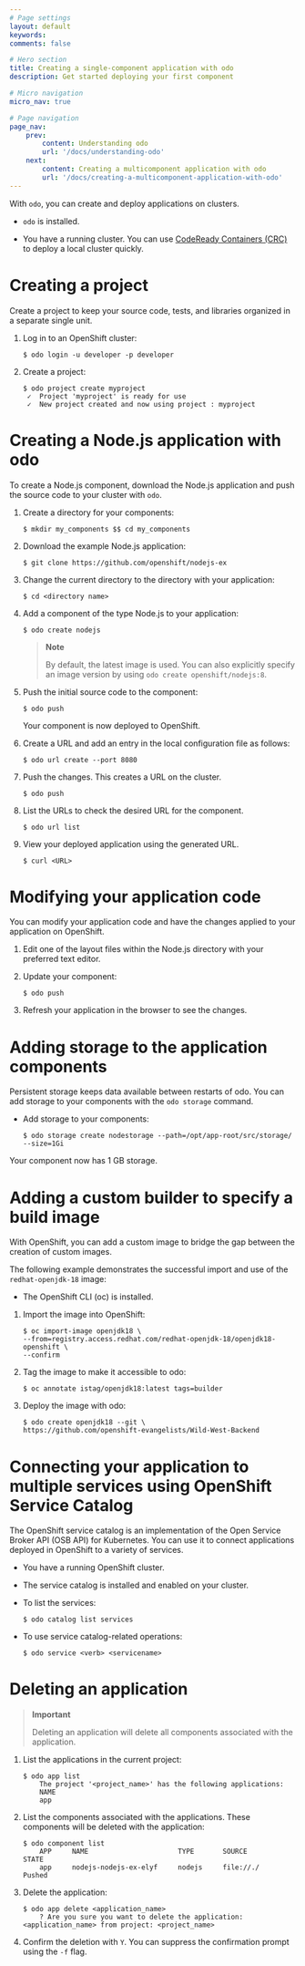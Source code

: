 ```yaml
---
# Page settings
layout: default
keywords:
comments: false

# Hero section
title: Creating a single-component application with odo
description: Get started deploying your first component

# Micro navigation
micro_nav: true

# Page navigation
page_nav:
    prev:
        content: Understanding odo
        url: '/docs/understanding-odo'
    next:
        content: Creating a multicomponent application with odo
        url: '/docs/creating-a-multicomponent-application-with-odo'
---
```

With `odo`, you can create and deploy applications on clusters.

  - `odo` is installed.

  - You have a running cluster. You can use [CodeReady Containers
    (CRC)](https://cloud.redhat.com/openshift/install/crc/installer-provisioned?intcmp=7013a000002CtetAAC)
    to deploy a local cluster quickly.

# Creating a project

Create a project to keep your source code, tests, and libraries
organized in a separate single unit.

1.  Log in to an OpenShift cluster:
    
        $ odo login -u developer -p developer

2.  Create a project:
    
        $ odo project create myproject
         ✓  Project 'myproject' is ready for use
         ✓  New project created and now using project : myproject

# Creating a Node.js application with odo

To create a Node.js component, download the Node.js application and push
the source code to your cluster with `odo`.

1.  Create a directory for your components:
    
        $ mkdir my_components $$ cd my_components

2.  Download the example Node.js application:
    
        $ git clone https://github.com/openshift/nodejs-ex

3.  Change the current directory to the directory with your application:
    
        $ cd <directory name>

4.  Add a component of the type Node.js to your application:
    
        $ odo create nodejs
    
    > **Note**
    > 
    > By default, the latest image is used. You can also explicitly
    > specify an image version by using `odo create openshift/nodejs:8`.

5.  Push the initial source code to the component:
    
        $ odo push
    
    Your component is now deployed to OpenShift.

6.  Create a URL and add an entry in the local configuration file as
    follows:
    
        $ odo url create --port 8080

7.  Push the changes. This creates a URL on the cluster.
    
        $ odo push

8.  List the URLs to check the desired URL for the component.
    
        $ odo url list

9.  View your deployed application using the generated URL.
    
        $ curl <URL>

# Modifying your application code

You can modify your application code and have the changes applied to
your application on OpenShift.

1.  Edit one of the layout files within the Node.js directory with your
    preferred text editor.

2.  Update your component:
    
        $ odo push

3.  Refresh your application in the browser to see the changes.

# Adding storage to the application components

Persistent storage keeps data available between restarts of odo. You can
add storage to your components with the `odo storage` command.

  - Add storage to your
        components:
    
        $ odo storage create nodestorage --path=/opt/app-root/src/storage/ --size=1Gi

Your component now has 1 GB storage.

# Adding a custom builder to specify a build image

With OpenShift, you can add a custom image to bridge the gap between the
creation of custom images.

The following example demonstrates the successful import and use of the
`redhat-openjdk-18` image:

  - The OpenShift CLI (oc) is installed.

<!-- end list -->

1.  Import the image into OpenShift:
    
        $ oc import-image openjdk18 \
        --from=registry.access.redhat.com/redhat-openjdk-18/openjdk18-openshift \
        --confirm

2.  Tag the image to make it accessible to odo:
    
        $ oc annotate istag/openjdk18:latest tags=builder

3.  Deploy the image with odo:
    
        $ odo create openjdk18 --git \
        https://github.com/openshift-evangelists/Wild-West-Backend

# Connecting your application to multiple services using OpenShift Service Catalog

The OpenShift service catalog is an implementation of the Open Service
Broker API (OSB API) for Kubernetes. You can use it to connect
applications deployed in OpenShift to a variety of services.

  - You have a running OpenShift cluster.

  - The service catalog is installed and enabled on your cluster.

<!-- end list -->

  - To list the services:
    
        $ odo catalog list services

  - To use service catalog-related operations:
    
        $ odo service <verb> <servicename>

# Deleting an application

> **Important**
> 
> Deleting an application will delete all components associated with the
> application.

1.  List the applications in the current project:
    
        $ odo app list
            The project '<project_name>' has the following applications:
            NAME
            app

2.  List the components associated with the applications. These
    components will be deleted with the application:
    
        $ odo component list
            APP     NAME                      TYPE       SOURCE        STATE
            app     nodejs-nodejs-ex-elyf     nodejs     file://./     Pushed

3.  Delete the application:
    
        $ odo app delete <application_name>
            ? Are you sure you want to delete the application: <application_name> from project: <project_name>

4.  Confirm the deletion with `Y`. You can suppress the confirmation
    prompt using the `-f` flag.
